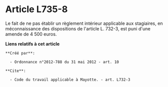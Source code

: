 # Article L735-8

Le fait de ne pas établir un règlement intérieur applicable aux stagiaires, en méconnaissance des dispositions de l'article
L. 732-3, est puni d'une amende de 4 500 euros.

**Liens relatifs à cet article**

	**Créé par**:

	  - Ordonnance n°2012-788 du 31 mai 2012 - art. 10

	**Cite**:

	  - Code du travail applicable à Mayotte. - art. L732-3
